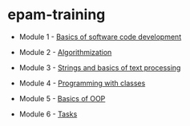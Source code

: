 # epam-training

- Module 1 - [Basics of software code development](https://github.com/cam1x/epam-training/tree/master/src/by/epam/course/basic)

- Module 2 - [Algorithmization](https://github.com/cam1x/epam-training/tree/master/src/by/epam/course/algotithmization)

- Module 3 - [Strings and basics of text processing](https://github.com/cam1x/epam-training/tree/master/src/by/epam/course/string)

- Module 4 - [Programming with classes](https://github.com/cam1x/epam-training/tree/master/src/by/epam/course/classprograming)

- Module 5 - [Basics of OOP](https://github.com/cam1x/epam-training/tree/master/src/by/epam/course/oopbasic)

- Module 6 - [Tasks](https://github.com/cam1x/epam-training/tree/master/src/by/epam/course/application)
